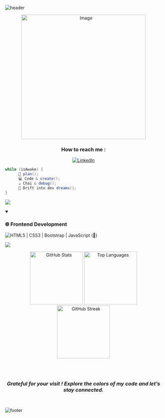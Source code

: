 ![header](https://capsule-render.vercel.app/api?type=waving&color=gradient&color1=a1ffce&color2=faffd1&height=200&section=header&text=Hi%2C%20I%27m%20Tanvi%20Patel%20&fontSize=50&animation=scaleIn&fontAlignY=35&desc=Frontend%20dev%20in%20progress!%20%&descAlignY=55&descAlign=50)

<div align="center">
<img width="400" height="400" alt="Image" src="https://github.com/user-attachments/assets/549eb1d3-bcbc-47f7-9c1f-cb311b006cb7" /> </div>

<div align="center">
 <h3>How to reach me :</h3>
 
 [![LinkedIn](https://img.shields.io/badge/LinkedIn-0A66C2?style=for-the-badge&logo=linkedin&logoColor=white)](https://www.linkedin.com/in/tanvi-patel18/)

</div>


```java
while (isAwake) {
      📝 plan();
      💻 Code & create();
      ☕ Chai & debug();
      🌙 Drift into dev dreams();
}
```

![](https://capsule-render.vercel.app/api?type=venom&height=150&text=💻%20Tech%20Stack&fontSize=40&color=0:00FFFF,100:1E90FF&stroke=1E90FF)

<details open>
  <summary><h3>🌐 Frontend Development</h3></summary>

  ![HTML5  |  CSS3  |  Bootstrap  |  JavaScript (🌱)](https://img.shields.io/badge/-HTML5__|__CSS3__|__Bootstrap__|__JavaScript_(🌱)-blue?style=for-the-badge&logo=html5--|--css3--|--bootstrap--|--javascript-(🌱)&logoColor=white)

</details>

![](https://capsule-render.vercel.app/api?type=venom&height=150&text=📊%20GitHub%20Stats&fontSize=40&color=gradient&color1=a1ffce&color2=faffd1&stroke=faffd1)

<div align="center">
  <img src="https://github-readme-stats.vercel.app/api?username=tanvii-18&show_icons=true&theme=graywhite" alt="GitHub Stats" height="170"/>
  <img src="https://github-readme-stats.vercel.app/api/top-langs/?username=tanvii-18&layout=compact&theme=graywhite" alt="Top Languages" height="170"/>
</div>


<div align="center">
  <img src="https://github-readme-streak-stats.herokuapp.com/?user=tanvii-18&theme=graywhite" alt="GitHub Streak" height="170"/>
</div>

<br><br>

<div align="center">
  <h3><i> Grateful for your visit ! Explore the colors of my code and let’s stay connected. </i></h3>
  <br>
</div>

![footer](https://capsule-render.vercel.app/api?type=waving&color=gradient&color1=a1ffce&color2=faffd1&height=100&section=footer&fontSize=30&animation=scaleIn)


